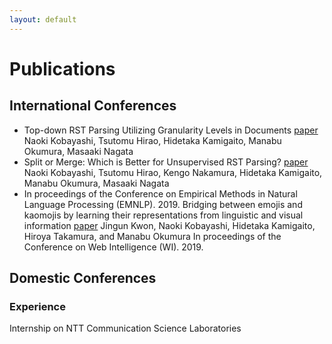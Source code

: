 ```yaml
---
layout: default
---
```


# Publications
<!-- Journals and others -->
## International Conferences
* Top-down RST Parsing Utilizing Granularity Levels in Documents
  [paper](https://aaai.org/Papers/AAAI/2020GB/AAAI-KobayashiN.9629.pdf")
  Naoki Kobayashi, Tsutomu Hirao, Hidetaka Kamigaito, Manabu Okumura, Masaaki Nagata
* Split or Merge: Which is Better for Unsupervised RST Parsing?
  [paper]("https://www.aclweb.org/anthology/D19-1587/")
  Naoki Kobayashi, Tsutomu Hirao, Kengo Nakamura, Hidetaka Kamigaito, Manabu Okumura, Masaaki Nagata
* In proceedings of the Conference on Empirical Methods in Natural Language Processing (EMNLP). 2019.
  Bridging between emojis and kaomojis by learning their representations from linguistic and visual information
  [paper]("https://dl.acm.org/doi/abs/10.1145/3350546.3352508")
  Jingun Kwon, Naoki Kobayashi, Hidetaka Kamigaito, Hiroya Takamura, and Manabu Okumura
  In proceedings of the Conference on Web Intelligence (WI). 2019.


## Domestic Conferences
    
    
### Experience
Internship on NTT Communication Science Laboratories
